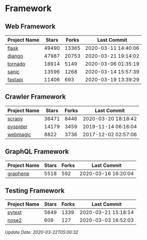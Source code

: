 # Framework

## Web Framework

| Project Name | Stars | Forks | Last Commit |
| ------------ | ----- | ----- | ----------- |
| [flask](https://github.com/pallets/flask) | 49490 | 13365 | 2020-03-11 14:40:06 |
| [django](https://github.com/django/django) | 47987 | 20753 | 2020-03-21 19:14:02 |
| [tornado](https://github.com/tornadoweb/tornado) | 18914 | 5149 | 2020-03-06 01:35:19 |
| [sanic](https://github.com/huge-success/sanic) | 13596 | 1268 | 2020-03-14 15:57:39 |
| [fastapi](https://github.com/tiangolo/fastapi) | 11406 | 693 | 2020-03-19 13:39:29 |

## Crawler Framework

| Project Name | Stars | Forks | Last Commit |
| ------------ | ----- | ----- | ----------- |
| [scrapy](https://github.com/scrapy/scrapy) | 36471 | 8446 | 2020-03-20 18:18:42 |
| [pyspider](https://github.com/binux/pyspider) | 14179 | 3459 | 2019-11-14 06:16:04 |
| [webmagic](https://github.com/code4craft/webmagic) | 8822 | 3736 | 2017-12-02 02:57:06 |

## GraphQL Framework

| Project Name | Stars | Forks | Last Commit |
| ------------ | ----- | ----- | ----------- |
| [graphene](https://github.com/graphql-python/graphene) | 5518 | 592 | 2020-03-16 16:20:04 |

## Testing Framework

| Project Name | Stars | Forks | Last Commit |
| ------------ | ----- | ----- | ----------- |
| [pytest](https://github.com/pytest-dev/pytest) | 5649 | 1339 | 2020-03-21 15:18:14 |
| [nose2](https://github.com/nose-devs/nose2) | 609 | 127 | 2020-03-03 16:52:03 |

*Update Date: 2020-03-22T05:00:32*